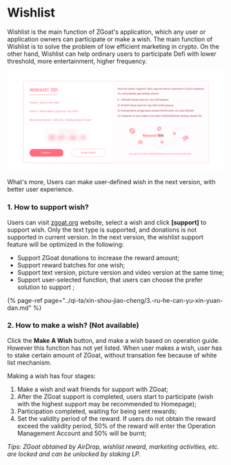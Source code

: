 # Wishlist

Wishlist is the main function of ZGoat's application, which any user or application owners can participate or make a wish. The main function of Wishlist is to solve the problem of low efficient marketing in crypto. On the other hand, Wishlist can help ordinary users to participate Defi with lower threshold, more entertainment, higher frequency. 

![](../.gitbook/assets/zgoat-yu-le-hua-ji-xin-yuan-dan-.png)

What's more, Users can make user-defined wish in the next version, with better user experience.



### 1. How to support wish? <a id="Oqrhn"></a>

Users can visit [zgoat.org](http://zgoat.org) website, select a wish and click **\[support\]** to support wish. Only the text type is supported, and donations is not supported in current version. In the next version, the wishlist support feature will be optimized in the following:

* Support ZGoat donations to increase the reward amount;
* Support reward batches for one wish;
* Support text version, picture version and video version at the same time;
* Support user-selected function, that users can choose the prefer solution to support ;

{% page-ref page="../qi-ta/xin-shou-jiao-cheng/3.-ru-he-can-yu-xin-yuan-dan.md" %}



### 2. How to make a wish? \(Not available\) <a id="2-ru-he-fa-bu-xin-yuan-zan-wei-kai-fang"></a>

Click the **Make A Wish** button, and make a wish based on operation guide. However this function has  not yet listed. When user makes a wish, user has to stake certain amount of ZGoat, without transation fee because of white list mechanism.

Making a wish has four stages:

1. Make a wish and wait friends for support with ZGoat;
2. After the ZGoat support is completed, users start to participate \(wish with the highest support may be recommended to Homepage\);
3. Participation completed, waiting for being sent rewards;
4. Set the validity period of the reward. If users do not obtain the reward exceed the validity period, 50% of the reward will enter the Operation Management Account and 50% will be burnt;

_Tips: ZGoat obtained by AirDrop, wishlist reward, marketing activities, etc. are locked and can be unlocked by staking LP._[  
](https://doc.zgoat.org/chan-pin-ji-gui-hua/chan-pin-zong-lan)

